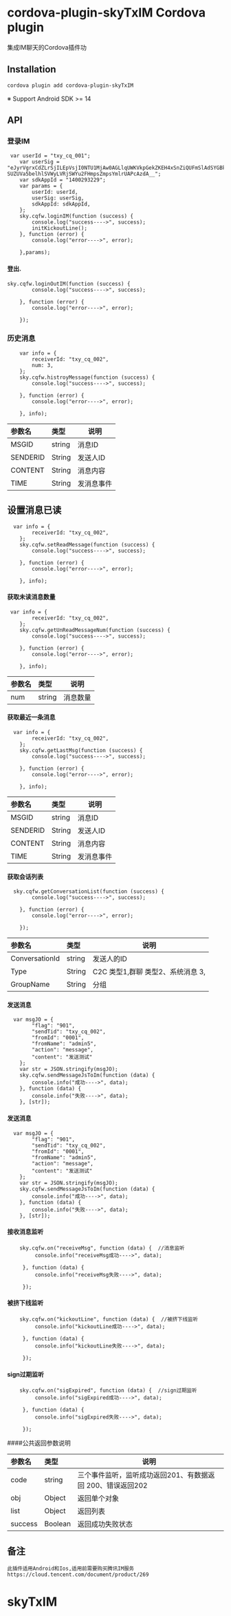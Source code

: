 cordova-plugin-skyTxIM Cordova plugin
========

集成IM聊天的Cordova插件功

Installation
--------

```bash
cordova plugin add cordova-plugin-skyTxIM
```

※ Support Android SDK >= 14

API
--------

### 登录IM

```loginIM
 var userId = "txy_cq_001";
    var userSig = "eJyrVgrxCdZLrSjILEpVsjI0NTU1MjAw0AGLlqUWKVkpGekZKEH4xSnZiQUFmSlAdSYGBkaWxkZGlhCZzJTUvJLMtEywhpKKyvjkwngDA0OYvsx0oHBimqGrflW*eUiAb4pxSaKZkYdrUlBxaHpASK5PUpa-SUZUVa5belhlSVWyLVRjSWYu2FHmpsZmpsYmlrUAPcAzdA__";
    var sdkAppId = "1400293229";
    var params = {
        userId: userId,
        userSig: userSig,
        sdkAppId: sdkAppId,
    };
    sky.cqfw.loginIM(function (success) {
        console.log("success---->", success);
        initKickoutLine();
    }, function (error) {
        console.log("error---->", error);

    },params);
```

#### 登出.
```loginOutIM
sky.cqfw.loginOutIM(function (success) {
        console.log("success---->", success);

    }, function (error) {
        console.log("error---->", error);

    });
```

### 历史消息

```histroyMessage
    var info = {
        receiverId: "txy_cq_002",
        num: 3,
    };
    sky.cqfw.histroyMessage(function (success) {
        console.log("success---->", success);

    }, function (error) {
        console.log("error---->", error);

    }, info);
```
|参数名|类型|说明|
|:-----  |:-----|-----                           |
|MSGID  |string   |消息ID |
|SENDERID  | String  |发送人ID |
|CONTENT  |String   |消息内容 |
|TIME  |String   |发消息事件 |
## 设置消息已读
```setReadMessage
  var info = {
        receiverId: "txy_cq_002",
    };
    sky.cqfw.setReadMessage(function (success) {
        console.log("success---->", success);

    }, function (error) {
        console.log("error---->", error);

    }, info);
```
#### 获取未读消息数量
```getUnReadMessageNum
 var info = {
        receiverId: "txy_cq_002",
    };
    sky.cqfw.getUnReadMessageNum(function (success) {
        console.log("success---->", success);

    }, function (error) {
        console.log("error---->", error);

    }, info);
```
|参数名|类型|说明|
|:-----  |:-----|-----                           |
|num  |string   |消息数量 |

#### 获取最近一条消息
```getLastMsg
  var info = {
        receiverId: "txy_cq_002",
    };
    sky.cqfw.getLastMsg(function (success) {
        console.log("success---->", success);

    }, function (error) {
        console.log("error---->", error);

    }, info);
```

|参数名|类型|说明|
|:-----  |:-----|-----                           |
|MSGID  |string   |消息ID |
|SENDERID  | String  |发送人ID |
|CONTENT  |String   |消息内容 |
|TIME  |String   |发消息事件 |

#### 获取会话列表
```getConversationList
  sky.cqfw.getConversationList(function (success) {
        console.log("success---->", success);

    }, function (error) {
        console.log("error---->", error);

    });
```
|参数名|类型|说明|
|:-----  |:-----|-----                           |
|ConversationId  |string   |发送人的ID |
|Type  | String  |C2C 类型1,群聊 类型2、系统消息 3, |
|GroupName  |String   |分组 |

#### 发送消息
```sendMessageJsToIm
  var msgJO = {
        "flag": "901",
        "sendTid": "txy_cq_002",
        "fromId": "0001",
        "fromName": "admin5",
        "action": "message",
        "content": "发送测试"
    };
    var str = JSON.stringify(msgJO);
    sky.cqfw.sendMessageJsToIm(function (data) {
        console.info("成功---->", data);
    }, function (data) {
        console.info("失败---->", data);
    }, [str]);
```
#### 发送消息
```sendMessageJsToIm
  var msgJO = {
        "flag": "901",
        "sendTid": "txy_cq_002",
        "fromId": "0001",
        "fromName": "admin5",
        "action": "message",
        "content": "发送测试"
    };
    var str = JSON.stringify(msgJO);
    sky.cqfw.sendMessageJsToIm(function (data) {
        console.info("成功---->", data);
    }, function (data) {
        console.info("失败---->", data);
    }, [str]);
```
#### 接收消息监听
```receiveMsg
    sky.cqfw.on("receiveMsg", function (data) {  //消息监听
         console.info("receiveMsg成功---->", data);
 
     }, function (data) {
         console.info("receiveMsg失败---->", data);
 
     });
```

#### 被挤下线监听
```kickoutLine
    sky.cqfw.on("kickoutLine", function (data) {  //被挤下线监听
         console.info("kickoutLine成功---->", data);
 
     }, function (data) {
         console.info("kickoutLine失败---->", data);
 
     });
```
#### sign过期监听
```sigExpired
    sky.cqfw.on("sigExpired", function (data) {  //sign过期监听
         console.info("sigExpired成功---->", data);
 
     }, function (data) {
         console.info("sigExpired失败---->", data);
 
     });
```
####公共返回参数说明

|参数名|类型|说明|
|:-----  |:-----|-----                           |
|code  |string   |三个事件监听，监听成功返回201、有数据返回 200、错误返回202 |
|obj  |Object   |返回单个对象 |
|list  |Object   |返回列表 |
|success  |Boolean   |返回成功失败状态 |


备注
--------

    此插件适用Android和Ios,适用前需要购买腾讯IM服务
    https://cloud.tencent.com/document/product/269
# skyTxIM
